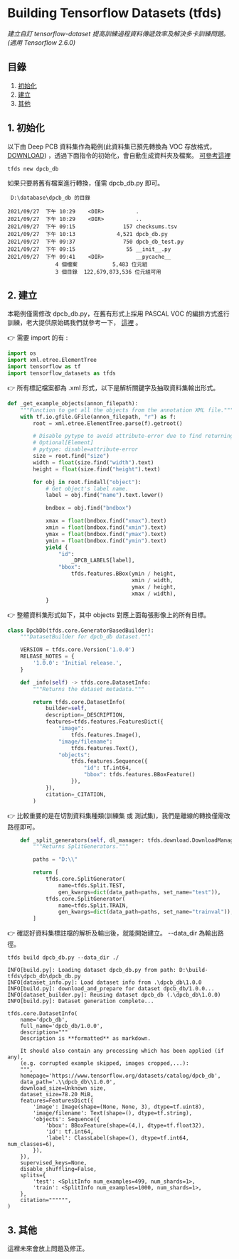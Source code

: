 # Building Tensorflow Datasets (tfds)

_建立自訂 tensorflow-dataset 提高訓練過程資料傳遞效率及解決多卡訓練問題。(適用 Tensorflow 2.6.0)_

## 目錄

1. [初始化](#1-初始化)
2. [建立](#2-建立)
3. [其他](#3-其他)

## 1. 初始化

以下由 Deep PCB 資料集作為範例(此資料集已預先轉換為 VOC 存放格式，
[DOWNLOAD](https://drive.google.com/file/d/1FxmlSW0A2QfYYfwMZer7aXOMBd_m6O7j/view?usp=sharing))
，透過下面指令的初始化，會自動生成資料夾及檔案。
[可參考這裡](https://www.tensorflow.org/datasets/cli#tfds_new_implementing_a_new_dataset)

```
tfds new dpcb_db
```

如果只要將舊有檔案進行轉換，僅需 dpcb_db.py 即可。

```commandline
 D:\database\dpcb_db 的目錄

2021/09/27  下午 10:29    <DIR>          .
2021/09/27  下午 10:29    <DIR>          ..
2021/09/27  下午 09:15               157 checksums.tsv
2021/09/27  下午 10:13             4,521 dpcb_db.py
2021/09/27  下午 09:37               750 dpcb_db_test.py
2021/09/27  下午 09:15                55 __init__.py
2021/09/27  下午 09:41    <DIR>          __pycache__
               4 個檔案           5,483 位元組
               3 個目錄  122,679,873,536 位元組可用
```

## 2. 建立

本範例僅需修改 dpcb_db.py，在舊有形式上採用 PASCAL VOC 的編排方式進行訓練，老大提供原始碼我們就參考一下， [這裡](https://github.com/tensorflow/datasets/blob/master/tensorflow_datasets/object_detection/voc.py) 。

:point_right: 需要 import 的有 :

```python
import os
import xml.etree.ElementTree
import tensorflow as tf
import tensorflow_datasets as tfds
```

:point_right: 所有標記檔案都為 .xml 形式，以下是解析關鍵字及抽取資料集輸出形式。

```python
def _get_example_objects(annon_filepath):
    """Function to get all the objects from the annotation XML file."""
    with tf.io.gfile.GFile(annon_filepath, "r") as f:
        root = xml.etree.ElementTree.parse(f).getroot()

        # Disable pytype to avoid attribute-error due to find returning
        # Optional[Element]
        # pytype: disable=attribute-error
        size = root.find("size")
        width = float(size.find("width").text)
        height = float(size.find("height").text)

        for obj in root.findall("object"):
            # Get object's label name.
            label = obj.find("name").text.lower()

            bndbox = obj.find("bndbox")

            xmax = float(bndbox.find("xmax").text)
            xmin = float(bndbox.find("xmin").text)
            ymax = float(bndbox.find("ymax").text)
            ymin = float(bndbox.find("ymin").text)
            yield {
                "id":
                    _DPCB_LABELS[label],
                "bbox":
                    tfds.features.BBox(ymin / height,
                                       xmin / width,
                                       ymax / height,
                                       xmax / width),
            }
```

:point_right: 整體資料集形式如下，其中 objects 對應上面每張影像上的所有目標。

```python
class DpcbDb(tfds.core.GeneratorBasedBuilder):
    """DatasetBuilder for dpcb_db dataset."""

    VERSION = tfds.core.Version('1.0.0')
    RELEASE_NOTES = {
        '1.0.0': 'Initial release.',
    }

    def _info(self) -> tfds.core.DatasetInfo:
        """Returns the dataset metadata."""

        return tfds.core.DatasetInfo(
            builder=self,
            description=_DESCRIPTION,
            features=tfds.features.FeaturesDict({
                "image":
                    tfds.features.Image(),
                "image/filename":
                    tfds.features.Text(),
                "objects":
                    tfds.features.Sequence({
                        "id": tf.int64,
                        "bbox": tfds.features.BBoxFeature()
                    }),
            }),
            citation=_CITATION,
        )
```

:point_right: 比較重要的是在切割資料集種類(訓練集 或 測試集)，我們是離線的轉換僅需改路徑即可。

```python
    def _split_generators(self, dl_manager: tfds.download.DownloadManager):
        """Returns SplitGenerators."""

        paths = "D:\\"

        return [
            tfds.core.SplitGenerator(
                name=tfds.Split.TEST,
                gen_kwargs=dict(data_path=paths, set_name="test")),
            tfds.core.SplitGenerator(
                name=tfds.Split.TRAIN,
                gen_kwargs=dict(data_path=paths, set_name="trainval")),
        ]
```

:point_right: 確認好資料集標註檔的解析及輸出後，就能開始建立。 --data_dir 為輸出路徑。

```
tfds build dpcb_db.py --data_dir ./
```

```
INFO[build.py]: Loading dataset dpcb_db.py from path: D:\build-tfds\dpcb_db\dpcb_db.py
INFO[dataset_info.py]: Load dataset info from .\dpcb_db\1.0.0
INFO[build.py]: download_and_prepare for dataset dpcb_db/1.0.0...
INFO[dataset_builder.py]: Reusing dataset dpcb_db (.\dpcb_db\1.0.0)
INFO[build.py]: Dataset generation complete...

tfds.core.DatasetInfo(
    name='dpcb_db',
    full_name='dpcb_db/1.0.0',
    description="""
    Description is **formatted** as markdown.

    It should also contain any processing which has been applied (if any),
    (e.g. corrupted example skipped, images cropped,...):
    """,
    homepage='https://www.tensorflow.org/datasets/catalog/dpcb_db',
    data_path='.\\dpcb_db\\1.0.0',
    download_size=Unknown size,
    dataset_size=78.20 MiB,
    features=FeaturesDict({
        'image': Image(shape=(None, None, 3), dtype=tf.uint8),
        'image/filename': Text(shape=(), dtype=tf.string),
        'objects': Sequence({
            'bbox': BBoxFeature(shape=(4,), dtype=tf.float32),
            'id': tf.int64,
            'label': ClassLabel(shape=(), dtype=tf.int64, num_classes=6),
        }),
    }),
    supervised_keys=None,
    disable_shuffling=False,
    splits={
        'test': <SplitInfo num_examples=499, num_shards=1>,
        'train': <SplitInfo num_examples=1000, num_shards=1>,
    },
    citation="""""",
)
```

## 3. 其他

這裡未來會放上問題及修正。
